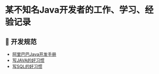 # 某不知名Java开发者的工作、学习、经验记录

## 📘 开发规范
- [阿里巴巴Java开发手册](/Specification/阿里巴巴Java开发手册.md)
- [写JAVA的好习惯](/Specification/写JAVA的好习惯.md)
- [写SQL的好习惯](/Specification/写SQL的好习惯.md)

